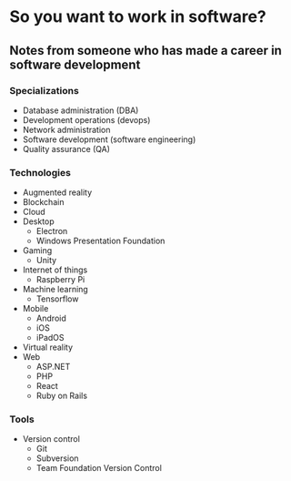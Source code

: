 # So you want to work in software?

## Notes from someone who has made a career in software development

### Specializations

* Database administration (DBA)
* Development operations (devops)
* Network administration
* Software development (software engineering)
* Quality assurance (QA)

### Technologies

* Augmented reality
* Blockchain
* Cloud
* Desktop
  * Electron
  * Windows Presentation Foundation
* Gaming
  * Unity
* Internet of things
  * Raspberry Pi
* Machine learning
  * Tensorflow
* Mobile
  * Android
  * iOS
  * iPadOS
* Virtual reality
* Web
  * ASP.NET
  * PHP
  * React
  * Ruby on Rails

### Tools

* Version control
  * Git
  * Subversion
  * Team Foundation Version Control


